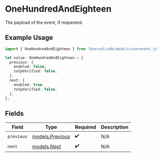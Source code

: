 # OneHundredAndEighteen

The payload of the event, if requested.

## Example Usage

```typescript
import { OneHundredAndEighteen } from "@vercel/sdk/models/userevent.js";

let value: OneHundredAndEighteen = {
  previous: {
    enabled: false,
    totpVerified: false,
  },
  next: {
    enabled: true,
    totpVerified: false,
  },
};
```

## Fields

| Field                                    | Type                                     | Required                                 | Description                              |
| ---------------------------------------- | ---------------------------------------- | ---------------------------------------- | ---------------------------------------- |
| `previous`                               | [models.Previous](../models/previous.md) | :heavy_check_mark:                       | N/A                                      |
| `next`                                   | [models.Next](../models/next.md)         | :heavy_check_mark:                       | N/A                                      |